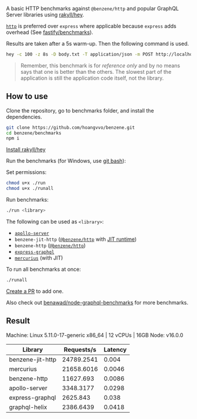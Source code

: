 A basic HTTP benchmarks against `@benzene/http` and popular GraphQL Server libraries using [rakyll/hey](https://github.com/rakyll/hey/).

[`http`](https://nodejs.org/api/http.html) is preferred over `express` where applicable because `express` adds overhead (See [fastify/benchmarks](https://github.com/fastify/benchmarks)).

Results are taken after a 5s warm-up. Then the following command is used.

```bash
hey -c 100 -z 8s -D body.txt -T application/json -m POST http://localhost:4000/graphql
``` 

> Remember, this benchmark is for *reference only* and by no means says that one is better than the others. The slowest part of the application is still the application code itself, not the library.

## How to use

Clone the repository, go to benchmarks folder, and install the dependencies.

```bash
git clone https://github.com/hoangvvo/benzene.git
cd benzene/benchmarks
npm i
```

[Install rakyll/hey](https://github.com/rakyll/hey/)

Run the benchmarks (for Windows, use [git bash](https://www.atlassian.com/git/tutorials/git-bash)):

Set permissions:

```bash
chmod u+x ./run
chmod u+x ./runall
```

Run benchmarks:

```bash
./run <library>
```

The following can be used as `<library>`:

- [`apollo-server`](https://github.com/apollographql/apollo-server)
- `benzene-jit-http` ([`@benzene/http`](https://github.com/hoangvvo/benzene/tree/main/packages/http) with [JIT runtime](https://benzene.vercel.app/reference/runtime#graphql-jit))
- `benzene-http` ([`@benzene/http`](https://github.com/hoangvvo/benzene/tree/main/packages/http))
- [`express-graphql`](https://github.com/graphql/express-graphql)
- [`mercurius`](https://github.com/mercurius-js/mercurius) (with JIT)

To run all benchmarks at once:

```bash
./runall
```

[Create a PR](https://github.com/hoangvvo/benzene/pulls) to add one.

Also check out [benawad/node-graphql-benchmarks](https://github.com/benawad/node-graphql-benchmarks) for more benchmarks.

## Result

Machine: Linux 5.11.0-17-generic x86_64 | 12 vCPUs | 16GB
Node: v16.0.0

| Library | Requests/s | Latency |
| --- | --- | --- |
| benzene-jit-http | 24789.2541 | 0.004 |
| mercurius | 21658.6016 | 0.0046 |
| benzene-http | 11627.693 | 0.0086 |
| apollo-server | 3348.3177 | 0.0298 |
| express-graphql | 2625.843 | 0.038 |
| graphql-helix | 2386.6439 | 0.0418 |